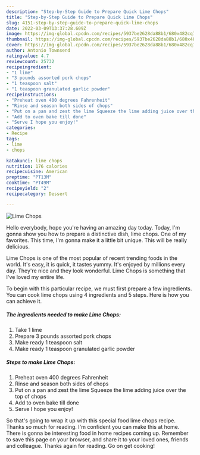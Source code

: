 ```yaml
---
description: "Step-by-Step Guide to Prepare Quick Lime Chops"
title: "Step-by-Step Guide to Prepare Quick Lime Chops"
slug: 4151-step-by-step-guide-to-prepare-quick-lime-chops
date: 2022-03-09T13:37:28.609Z
image: https://img-global.cpcdn.com/recipes/5937be2628da88b1/680x482cq70/lime-chops-recipe-main-photo.jpg
thumbnail: https://img-global.cpcdn.com/recipes/5937be2628da88b1/680x482cq70/lime-chops-recipe-main-photo.jpg
cover: https://img-global.cpcdn.com/recipes/5937be2628da88b1/680x482cq70/lime-chops-recipe-main-photo.jpg
author: Antonio Townsend
ratingvalue: 4.7
reviewcount: 25732
recipeingredient:
- "1 lime"
- "3 pounds assorted pork chops"
- "1 teaspoon salt"
- "1 teaspoon granulated garlic powder"
recipeinstructions:
- "Preheat oven 400 degrees Fahrenheit"
- "Rinse and season both sides of chops"
- "Put on a pan and zest the lime Squeeze the lime adding juice over the top of chops"
- "Add to oven bake till done"
- "Serve I hope you enjoy!"
categories:
- Recipe
tags:
- lime
- chops

katakunci: lime chops 
nutrition: 176 calories
recipecuisine: American
preptime: "PT13M"
cooktime: "PT49M"
recipeyield: "2"
recipecategory: Dessert

---
```



![Lime Chops](https://img-global.cpcdn.com/recipes/5937be2628da88b1/680x482cq70/lime-chops-recipe-main-photo.jpg)

Hello everybody, hope you're having an amazing day today. Today, I'm gonna show you how to prepare a distinctive dish, lime chops. One of my favorites. This time, I'm gonna make it a little bit unique. This will be really delicious.

Lime Chops is one of the most popular of recent trending foods in the world. It's easy, it is quick, it tastes yummy. It's enjoyed by millions every day. They're nice and they look wonderful. Lime Chops is something that I've loved my entire life.




To begin with this particular recipe, we must first prepare a few ingredients. You can cook lime chops using 4 ingredients and 5 steps. Here is how you can achieve it.

<!--inarticleads1-->

##### The ingredients needed to make Lime Chops:

1. Take 1 lime
1. Prepare 3 pounds assorted pork chops
1. Make ready 1 teaspoon salt
1. Make ready 1 teaspoon granulated garlic powder




<!--inarticleads2-->

##### Steps to make Lime Chops:

1. Preheat oven 400 degrees Fahrenheit
1. Rinse and season both sides of chops
1. Put on a pan and zest the lime Squeeze the lime adding juice over the top of chops
1. Add to oven bake till done
1. Serve I hope you enjoy!




So that's going to wrap it up with this special food lime chops recipe. Thanks so much for reading. I'm confident you can make this at home. There is gonna be interesting food in home recipes coming up. Remember to save this page on your browser, and share it to your loved ones, friends and colleague. Thanks again for reading. Go on get cooking!
